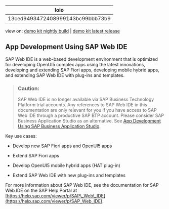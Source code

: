 <!-- loio13ced9493472408999143bc99bbb73b9 -->

| loio |
| -----|
| 13ced9493472408999143bc99bbb73b9 |

<div id="loio">

view on: [demo kit nightly build](https://openui5nightly.hana.ondemand.com/#/topic/13ced9493472408999143bc99bbb73b9) | [demo kit latest release](https://openui5.hana.ondemand.com/#/topic/13ced9493472408999143bc99bbb73b9)</div>

## App Development Using SAP Web IDE

SAP Web IDE is a web-based development environment that is optimized for developing OpenUI5 complex apps using the latest innovations, developing and extending SAP Fiori apps, developing mobile hybrid apps, and extending SAP Web IDE with plug-ins and templates.

> ### Caution:  
> SAP Web IDE is no longer available via SAP Business Technology Platform trial accounts. Any references to SAP Web IDE in this documentation are only relevant for you if you have access to SAP Web IDE through a productive SAP BTP account. Please consider SAP Business Application Studio as an alternative. See [App Development Using SAP Business Application Studio](App_Development_Using_SAP_Business_Application_Studio_6bbad66.md).

Key use cases:

-   Develop new SAP Fiori apps and OpenUI5 apps

-   Extend SAP Fiori apps

-   Develop OpenUI5 mobile hybrid apps \(HAT plug-in\)

-   Extend SAP Web IDE with new plug-ins and templates


For more information about SAP Web IDE, see the documentation for SAP Web IDE on the SAP Help Portal at [https://help.sap.com/viewer/p/SAP\_Web\_IDE](https://help.sap.com/viewer/p/SAP_Web_IDE).

